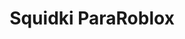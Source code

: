 ---
slug: squidki-pararoblox-90
title: Squidki ParaRoblox
description: "Squidki ParaRoblox is an exciting online game. Play for free directly in your browser!"
icon: /images/new_mods/Sprunki ParaRoblox.png
url: https://wowtbc.net/sprunkin/pararoblox/index.html
previewImage: /images/new_mods/Sprunki ParaRoblox.png
type: new mods

# SEO配置
seo:
  title: "Squidki ParaRoblox - Play Free Online Game | Fun Browser Games"
  description: "Squidki ParaRoblox - Play this fun online game for free in your browser. No download required!"
  ogImage: "/images/new_mods/Sprunki ParaRoblox.png"
  keywords: "squidki-pararoblox-90, online game, browser game, free game, new mods game, play online"

videoUrls:
  - https://www.youtube.com/embed/example1
  - https://www.youtube.com/embed/example2

whyPlay:
  title: "Why Play Squidki ParaRoblox?"
  items:
    - "Immersive Gameplay: Squidki ParaRoblox offers an engaging and immersive gaming experience that will keep you entertained for hours"
    - "Challenging Levels: Test your skills with increasingly difficult challenges and obstacles"
    - "Beautiful Graphics: Enjoy stunning visuals and smooth animations that bring the game world to life"
    - "Regular Updates: New content and features are added regularly to keep the game fresh and exciting"
    - "Free to Play: Experience all the fun without spending a penny"
    - "Community Features: Connect with other players, share strategies, and compete for high scores"
    - "Cross-Platform: Play on any device with a web browser, no downloads required"

features:
  title: "Key Features of Squidki ParaRoblox"
  image: "/images/new_mods/Sprunki ParaRoblox.png"
  items:
    - "Intuitive Controls: Easy to learn controls make Squidki ParaRoblox accessible for players of all skill levels"
    - "Multiple Game Modes: Enjoy various gameplay options that provide different challenges and experiences"
    - "Character Customization: Personalize your gaming experience with unique characters and items"
    - "Achievement System: Complete special tasks to earn rewards and recognition"
    - "Leaderboards: Compete with players worldwide and see who can achieve the highest scores"

characteristics:
  title: "Game Characteristics"
  image: "/images/new_mods/Sprunki ParaRoblox.png"
  items:
    - "Genre: New mods game with elements of strategy and skill"
    - "Difficulty: Suitable for both casual gamers and those seeking a challenge"
    - "Play Time: Quick sessions or extended gameplay, depending on your preference"
    - "Art Style: Vibrant and engaging visuals that enhance the gaming experience"
    - "Sound Design: Immersive audio that complements the gameplay perfectly"

info: "Squidki ParaRoblox is an exciting online game that offers players a unique and engaging gaming experience. With its intuitive controls, stunning visuals, and challenging gameplay, Squidki ParaRoblox provides hours of entertainment for players of all ages and skill levels. Whether you're looking for a quick gaming session during a break or an extended play session, Squidki ParaRoblox delivers an immersive experience that will keep you coming back for more. The game features multiple levels of increasing difficulty, ensuring that players are constantly challenged as they progress. With regular updates adding new content and features, Squidki ParaRoblox remains fresh and exciting, providing endless entertainment options for its growing community of players."

howToPlayIntro: "Welcome to Squidki ParaRoblox! This guide will walk you through the basics and help you master the game. Whether you're a beginner or looking to improve your skills, these tips and instructions will enhance your gaming experience."

howToPlaySteps:
  - title: "Getting Started"
    description: "Begin your Squidki ParaRoblox adventure by familiarizing yourself with the controls. Use your keyboard or mouse to navigate through the game interface. The tutorial will guide you through the basic mechanics and help you understand the objectives."
  - title: "Understanding the Objectives"
    description: "In Squidki ParaRoblox, your main goal is to progress through levels by completing specific objectives. Each level presents unique challenges that require different strategies and approaches."
  - title: "Mastering the Controls"
    description: "Practice using the controls to improve your precision and reaction time. Squidki ParaRoblox requires quick reflexes and strategic thinking to overcome obstacles and defeat opponents."
  - title: "Utilizing Power-ups"
    description: "Collect power-ups throughout the game to enhance your abilities and overcome difficult challenges. Each power-up offers unique advantages that can be crucial for success."
  - title: "Developing Strategies"
    description: "As you progress in Squidki ParaRoblox, develop effective strategies for different scenarios. Analyze patterns, anticipate challenges, and adapt your approach to maximize your performance."

faq:
  title: "Frequently Asked Questions about Squidki ParaRoblox"
  items:
    - question: "Is Squidki ParaRoblox free to play?"
      answer: "Yes, Squidki ParaRoblox is completely free to play directly in your web browser. No downloads or purchases are required to enjoy the full game experience."
    - question: "Can I play Squidki ParaRoblox on mobile devices?"
      answer: "Yes, Squidki ParaRoblox is optimized for both desktop and mobile play. You can enjoy the game on any device with a web browser and internet connection."
    - question: "Are there any in-game purchases?"
      answer: "While Squidki ParaRoblox is free to play, there may be optional in-game purchases available for cosmetic items or additional features that don't affect core gameplay."
    - question: "How often is Squidki ParaRoblox updated?"
      answer: "The developers regularly update Squidki ParaRoblox with new content, features, and improvements based on player feedback and game performance."
    - question: "Can I play Squidki ParaRoblox offline?"
      answer: "Currently, Squidki ParaRoblox requires an internet connection to play as it's a browser-based online game."
    - question: "Is Squidki ParaRoblox suitable for children?"
      answer: "Yes, Squidki ParaRoblox is designed to be family-friendly and suitable for players of all ages."
    - question: "How do I report bugs or issues?"
      answer: "If you encounter any problems while playing Squidki ParaRoblox, you can report them through the game's support page or contact the developers directly through their website."
    - question: "Still Have Questions?"
      answer: "If you have additional questions about Squidki ParaRoblox that aren't covered in this FAQ, please visit our support center or contact our customer service team for assistance."
---